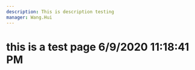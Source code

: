 ```yaml
---
description: This is description testing
manager: Wang.Hui
---
```

# this is a test page 6/9/2020 11:18:41 PM